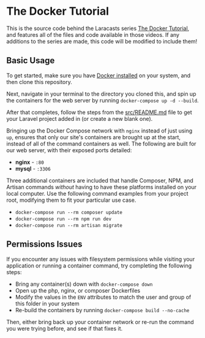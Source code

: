 # The Docker Tutorial
This is the source code behind the Laracasts series [The Docker Tutorial](https://laracasts.com/series/the-docker-tutorial), and features all of the files and code available in those videos. If any additions to the series are made, this code will be modified to include them!

## Basic Usage

To get started, make sure you have [Docker installed](https://docs.docker.com/docker-for-mac/install/) on your system, and then clone this repository.

Next, navigate in your terminal to the directory you cloned this, and spin up the containers for the web server by running `docker-compose up -d --build`.

After that completes, follow the steps from the [src/README.md](src/README.md) file to get your Laravel project added in (or create a new blank one).

Bringing up the Docker Compose network with `nginx` instead of just using `up`, ensures that only our site's containers are brought up at the start, instead of all of the command containers as well. The following are built for our web server, with their exposed ports detailed:

- **nginx** - `:80`
- **mysql** - `:3306`

Three additional containers are included that handle Composer, NPM, and Artisan commands *without* having to have these platforms installed on your local computer. Use the following command examples from your project root, modifying them to fit your particular use case.

- `docker-compose run --rm composer update`
- `docker-compose run --rm npm run dev`
- `docker-compose run --rm artisan migrate`

## Permissions Issues

If you encounter any issues with filesystem permissions while visiting your application or running a container command, try completing the following steps:

- Bring any container(s) down with `docker-compose down`
- Open up the php, nginx, or composer Dockerfiles
- Modify the values in the `ENV` attributes to match the user and group of this folder in your system
- Re-build the containers by running `docker-compose build --no-cache`

Then, either bring back up your container network or re-run the command you were trying before, and see if that fixes it.
